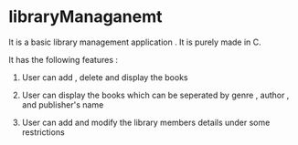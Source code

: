 # libraryManaganemt
 
 It is a basic library management application . It is purely made in  C.
 
 It has the following features : 
 
 1. User can add , delete and display the books
 
 2. User can display the books which can be seperated by genre , author , and publisher's name
 
 3. User can add and modify the library members details under some restrictions 

